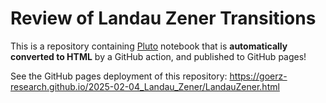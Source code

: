 # Review of Landau Zener Transitions

This is a repository containing [Pluto](https://github.com/fonsp/Pluto.jl) notebook that is **automatically converted to HTML** by a GitHub action, and published to GitHub pages!

See the GitHub pages deployment of this repository:
https://goerz-research.github.io/2025-02-04_Landau_Zener/LandauZener.html
